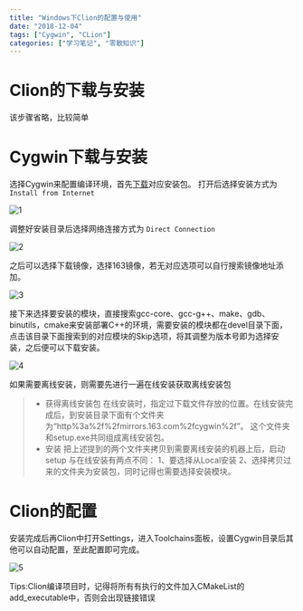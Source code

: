 ```yaml
---
title: "Windows下Clion的配置与使用"
date: "2018-12-04"
tags: ["Cygwin", "CLion"]
categories: ["学习笔记", "零散知识"]
---
```

# Clion的下载与安装

该步骤省略，比较简单

# Cygwin下载与安装

选择Cygwin来配置编译环境，首先[下载](http://cygwin.com/install.html)对应安装包。
打开后选择安装方式为 `Install from Internet`

![1](../../img/clion/1.png)

调整好安装目录后选择网络连接方式为 `Direct Connection`

![2](../../img/clion/2.png)

之后可以选择下载镜像，选择163镜像，若无对应选项可以自行搜索镜像地址添加。

![3](../../img/clion/3.png)

接下来选择要安装的模块，直接搜索gcc-core、gcc-g++、make、gdb、binutils，cmake来安装部署C++的环境，需要安装的模块都在devel目录下面，点击该目录下面搜索到的对应模块的Skip选项，将其调整为版本号即为选择安装，之后便可以下载安装。

![4](../../img/clion/4.png)

如果需要离线安装，则需要先进行一遍在线安装获取离线安装包

> - 获得离线安装包
> 在线安装时，指定过下载文件存放的位置。在线安装完成后，到安装目录下面有个文件夹为“http%3a%2f%2fmirrors.163.com%2fcygwin%2f”。
> 这个文件夹和setup.exe共同组成离线安装包。
> - 安装
> 把上述提到的两个文件夹拷贝到需要离线安装的机器上后，启动setup
> 与在线安装有两点不同：
> 1、要选择从Local安装
> 2、选择拷贝过来的文件夹为安装包，同时记得也需要选择安装模块。  

# Clion的配置

安装完成后再Clion中打开Settings，进入Toolchains面板，设置Cygwin目录后其他可以自动配置，至此配置即可完成。

![5](../../img/clion/5.png)

Tips:Clion编译项目时，记得将所有有执行的文件加入CMakeList的add_executable中，否则会出现链接错误
